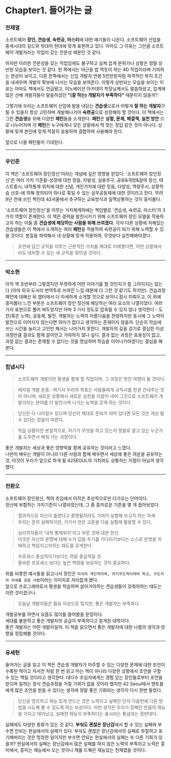 # Chapter1. 들어가는 글

### 전재열

 소프트웨어 **장인, 견습생, 숙련공, 마스터**에 대한 얘기들이 나온다. 소프트웨어 산업을 중세시대의 길드와 빗대어 현대에 맞게 표현하고 있다. 아마도 그 이유는 그만큼 소프트웨어 개발자라는 직업이 갖는 전문성 때문인 것 같다.

 하지만 이러한 전문성을 갖는 직업임에도 불구하고 실제 업계 분위기나 상황은 정말 상반된 모습을 보이는 것 같다. 한 쪽에서는 야근을 밥 먹듯이 하는 4D 직업이라며 기피하는 현상이 보이고, 다른 한쪽에서는 신입 개발자 연봉 5천만원처럼 파격적인 복지 조건을 내세우며 개발자 확보에 나서는 모습을 보여준다. 이렇게 상반되는 모습을 보이는 이유는 아마도 책에서도 언급됐고, 이노베이션 아카데미 학장님께서도 말씀하셨고, 업계에 많은 선배 개발자들이 말씀하셨던 **"(잘 하는) 개발자가 부족하다"** 때문이지 않을까?

 그렇기에 우리는 소프트웨어 산업에 발을 내딛는 **견습생**으로서 어떻게 **잘 하는 개발자**가 될 수 있을지 항상 고민하며 개발해나가아 **숙련공**으로 성장해야 할 것이다. 이 책에서는 그런 **견습생**을 위해 다양한 **패턴**들을 소개한다. **패턴**은 **상황, 문제, 해결책, 실천 방안** 으로 나누어지며 각 **패턴**은 누구에게나 모든 상황에서 딱 맞는 정답 같은 것이 아니다. 상황에 맞게 본인에 맞게  적절히 응용하며 결합하여 사용해야 한다. 

 앞으로 나올 패턴들이 기대된다.

---

### 우인준

이 책은 '소프트웨어 장인정신'이라는 개념에 깊은 영향을 받았다. '소프트웨어 장인정신'은 여러 가치 기준들-성장에 대한 믿음, 자발성, 실용추구, 공유&개방&참여 정신, 테스트중시, 내적통제 위치에 대한 신념, 개인가치에 대한 믿음, 다양성, 역량주시, 상황학습 선호-에 의해 정의되어 하나로 묶일 수 있는 실무공동체에 대한 것이라고 한다. 무려 9년 전에 쓰인 책인데 42서울에서 추구하는 교육방식과 일맥상통하는 것이 흥미롭다.

'소프트웨어 장인정신'을 이루는 가치체계하에는 책임별로 '견습생, 숙련공, 마스터'의 3가지 역할이 존재한다. 이 책은 경력을 발전시키기 위해 소프트웨어 장인 모델을 적용하고자 하는 이들 중 **견습생에 해당하는 사람을 위해 쓰여졌다.** 각자 다른 상황에 처해있는 견습생들은 이 책에서 소개하는 여러 **패턴**을 적용하여 숙련공이 되기 위해 노력할 수 있을 것이다. 본질을 파악해서 내 상황에 맞게 적용하여, 무엇보다 실천해봐야겠다.

> 조언에 담긴 규칙을 이루는 근본적인 가치를 제대로 이해했다면, 어떤 상황에서라도 대처할 수 있는 새 규칙을 찾아낼 것이다.

---

### 박소현

아직 책 초반부라 그렇겠지만 뚜렷하게 어떤 이야기를 할 것인지가 잘 그려지지는 않는다 (아마 외국 도서라 번역투로 쓰여진 느낌 때문에 더 그런 것 같기도 하지만). 견습과정 패턴에 대해선 뒤 챕터에서 더 자세하게 소개할 것으로 보이니 잠시 미뤄두고, 이 외에 흥미롭다 느낀 부분은 소프트웨어 장인 정신에 해당하는 여러 요소의 나열이었다. 여러가지 표현으로 풀어 써두었지만 아마 3 가지 정도로 압축될 수 있지 않나 생각한다 - 도전(혹은 노력), 공동체, 발전. 개발자는 노력의 아름다움을 찬양하지만 동시에 그 노력이 발전으로 이어지지 않는다면 의미가 없다고 생각하는 존재이지 않을까. 단순히 학습에 쓰는 시간을 늘리고 고민만 해서는 나아가지 못한다. 개발자의 길을 걷기로 결심한 이상 과정만큼 결과도 함께 끌어안고 가야하지 않나 싶다. 결과 없는 과정은 효용성이 없고, 과정 없는 결과는 존재할 수 없다는 것을 명심하며 학습을 이어나가야겠다는 결심을 해본다. 

---

### 힘냅시다

> 소프트웨어 개발이란 평생을 함께 할 직업이며, 그 과정은 멋진 여행이 될 것이다.

> 애자일 개발 운동 : 여기서 우리의 목표는 사람들에게 규칙서를 한권 건내주는 것이 아니며, 
  새로운 상황에서 새로운 실천을 이끌어 내어 그것으로 소프트웨어 개발이라는 분야를 더 발전시켜 나가는 능력을 갖게 하는 것이다.
    
> 당신은 더 나아질수 있으며 당신이 제대로 준비가 되어 있다면 모든 것은 개선 될 수 있다는 믿음이 따른다.

> 학습 상황이란 본질적으로, 자기가 무엇을 하고 있는지 정말로 알고 있는 누군가를 도우면서 배워 가는 과정이다.

좋은 개발자는 세상과 좋은 영향력을 함께 공유하는 것이라고 느꼈다.    
나만이 배우는 개발이 아니라 다른 사람과 함께 배우면서 세상에 좋은 여운을 공유하는 것, 
이것이 우리가 앞으로 하게 될 42SEOUL의 가치와도 상통하는 지점이 아닐까 생각했다.

---

### 전환오

소프트웨어 장인정신, 책의 초입에서 아직은 추상적으로만 다가오는 단어이다.  
정신에 부합하는 가치기준이 나열되었는데, 그 중 흥미로운 기준을 몇 개 꼽아보았다.  

> 결과적으로 자신이 틀렸다고 증명될지라도 기꺼이 실험해 보고자 하는 자세  
> 우리는 흔히 실패하지만, 거기서 얻은 교훈을 다음 실험에 활용할 수 있다.

> 심리학자들이 '내적 통제위치'라고 부른 것에 대한 헌신.  
> 이것은 자신의 운명에 대해 누가 답을 주기를 기다리기보다는 스스로 운명을 지배하고 책임지고자하는 태도를 갖게한다  

> 프로세스 중심적이기보다는 역량 중심적일 것.  
> 올바른 프로세스 보다는 높은 역량을 보유하는 것이 중요하다.  

위를 비롯한 예시들을 읽고나서 장인은 `지극히 개인적이며, 자기주도적이여야 하고, 구도자의 자세를 갖춘 사람`이라는 이미지로 자리잡게 됐다.  
앞으로 프로그래머로서 평생을 학습하며 살아가야하는 견습생들이 갖춰야하는 태도는 이런 것이겠구나.  

> 오늘날 개발자들은 필요 이상으로 많지만, 좋은 개발자는 부족하다.  

개발공부를 하면서 요즘도 많이들 들어봤을 문장이다.    
세대를 불문하고 좋은 개발자의 공급이 부족하다고 알게된 대목이다.  
좋은 개발자는 어떤 개발자일까. 이 책을 읽으면서 좋은 개발자에 대한 나름의 생각과 방향을 정립해볼 것이다.  

---

### 유세헌

들어가는 글을 읽고 이 책은 견습생 개발자가 마주할 수 있는 다양한 문제에 대한 조언이 수록된 책이고
자서전 처럼 한 번 읽고 마는 책이 아니라 다양한 상황에서 조언을 구할 수 있는 책일 것이라고 생각한다.
대다수 초심자에게는 경험 있는 장인들로부터 조언을 받으며 일하는 정식 견습과정을 거칠 기회가 없을 것이라 했지만
42 Seoul에서 멘토들에게 많은 조언을 받을 수 있다는 생각에 정말 좋은 기회라는 생각이 다시 한번 들었다.

> 당신을 영리하고 재능 있게 만드는 것은 노력이고 
> 실패란 단지 다음번에 다른 방법을 시도해 볼 수 있도록 하는 보상이다.
> 이런 생각은 우리가 정해진 만큼의 재능을 가지고 태어났고, 실패란 재능이 부족하다는 표시라는 통념과는 정반대다.

실패에도 다양한 종류가 있는 것 같다. **부숴도 괜찮은 장난감**에서 할 수 있는 실패와 부수면 안되는 현실에서의 실패가 있다.
부숴도 괜찮은 장난감에서의 실패로 좌절하고 포기해버리는 것은 멍청한 일이지만
부수면 안되는 현실에서의 실패는 또 다른 기회가 있을까?
현실에서의 실패는 장난감에서 많은 실패를 하지 않은 노력의 부족이고 노력은 흥미에서, 흥미는 재능에서 오는 것이니
캐롤 드웩은 재능있는 천재였을 것이다.
